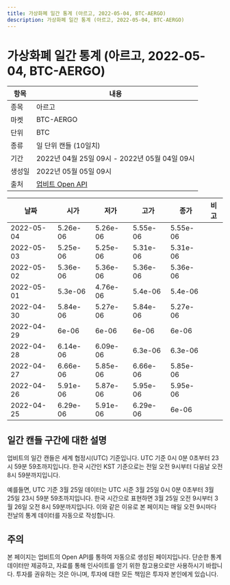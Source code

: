 ```yaml
---
title: 가상화폐 일간 통계 (아르고, 2022-05-04, BTC-AERGO)
description: 가상화폐 일간 통계 (아르고, 2022-05-04, BTC-AERGO)
---
```



가상화폐 일간 통계 (아르고, 2022-05-04, BTC-AERGO)
===

|항목|내용|
|--|--|
|종목|아르고|
|마켓|BTC-AERGO|
|단위|BTC|
|종류|일 단위 캔들 (10일치)|
|기간|2022년 04월 25일 09시 - 2022년 05월 04일 09시|
|생성일|2022년 05월 05일 09시|
|출처|[업비트 Open API](https://docs.upbit.com)|


|날짜|시가|저가|고가|종가|비고|
|--|--|--|--|--|--|
|2022-05-04|5.26e-06|5.26e-06|5.55e-06|5.55e-06|    |
|2022-05-03|5.25e-06|5.25e-06|5.31e-06|5.31e-06|    |
|2022-05-02|5.36e-06|5.36e-06|5.36e-06|5.36e-06|    |
|2022-05-01|5.3e-06|4.76e-06|5.4e-06|5.4e-06|    |
|2022-04-30|5.84e-06|5.27e-06|5.84e-06|5.27e-06|    |
|2022-04-29|6e-06|6e-06|6e-06|6e-06|    |
|2022-04-28|6.14e-06|6.09e-06|6.3e-06|6.3e-06|    |
|2022-04-27|6.66e-06|5.85e-06|6.66e-06|5.85e-06|    |
|2022-04-26|5.91e-06|5.87e-06|5.95e-06|5.95e-06|    |
|2022-04-25|6.29e-06|5.91e-06|6.29e-06|6e-06|    |


일간 캔들 구간에 대한 설명
---


업비트의 일간 캔들은 세계 협정시(UTC) 기준입니다. 
UTC 기준 0시 0분 0초부터 23시 59분 59초까지입니다. 
한국 시간인 KST 기준으로는 전일 오전 9시부터 다음날 오전 8시 59분까지입니다. 


예를들면, UTC 기준 3월 25일 데이터는 UTC 시준 3월 25일 0시 0분 0초부터 3월 25일 23시 59분 59초까지입니다. 
한국 시간으로 표현하면 3월 25일 오전 9시부터 3월 26일 오전 8시 59분까지입니다. 
이와 같은 이유로 본 페이지는 매일 오전 9시마다 전날의 통계 데이터를 자동으로 작성합니다. 


주의
---


본 페이지는 업비트의 Open API를 통하여 자동으로 생성된 페이지입니다. 
단순한 통계 데이터만 제공하고, 자료를 통해 인사이트를 얻기 위한 참고용으로만 사용하시기 바랍니다. 
투자를 권유하는 것은 아니며, 투자에 대한 모든 책임은 투자자 본인에게 있습니다. 
